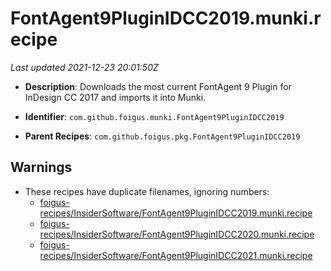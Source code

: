 # FontAgent9PluginIDCC2019.munki.recipe

_Last updated 2021-12-23 20:01:50Z_

- **Description**: Downloads the most current FontAgent 9 Plugin for InDesign CC 2017 and imports it into Munki.

- **Identifier**: `com.github.foigus.munki.FontAgent9PluginIDCC2019`

- **Parent Recipes**: `com.github.foigus.pkg.FontAgent9PluginIDCC2019`


## Warnings

- These recipes have duplicate filenames, ignoring numbers:
    - [foigus-recipes/InsiderSoftware/FontAgent9PluginIDCC2019.munki.recipe](/autopkg-dupe-tracker/foigus-recipes/InsiderSoftware/FontAgent9PluginIDCC2019.munki.recipe)
    - [foigus-recipes/InsiderSoftware/FontAgent9PluginIDCC2020.munki.recipe](/autopkg-dupe-tracker/foigus-recipes/InsiderSoftware/FontAgent9PluginIDCC2020.munki.recipe)
    - [foigus-recipes/InsiderSoftware/FontAgent9PluginIDCC2021.munki.recipe](/autopkg-dupe-tracker/foigus-recipes/InsiderSoftware/FontAgent9PluginIDCC2021.munki.recipe)